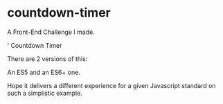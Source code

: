 # countdown-timer
A Front-End Challenge I made.

' Countdown Timer

There are 2 versions of this:

An ES5 and an ES6+ one.


Hope it delivers a different experience for a given Javascript standard on such a simplistic example.
